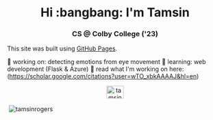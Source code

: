 <h1 align="center">Hi :bangbang: I'm Tamsin  </h1>
<h3 align="center">CS @ Colby College ('23) </h3>

This site was built using [GitHub Pages](https://pages.github.com/).

🔭  working on: detecting emotions from eye movement
🌱  learning: web development (Flask & Azure)
💬  read what I'm working on here: (https://scholar.google.com/citations?user=wTO_xbkAAAAJ&hl=en)
 

<p align="center">
<a href="https://linkedin.com/in/tamsinrogers" target="blank"><img align="center" src="https://raw.githubusercontent.com/rahuldkjain/github-profile-readme-generator/master/src/images/icons/Social/linked-in-alt.svg" alt="tamsinrogers" height="30" width="40" /></a>
  
  
</p>


<p>&nbsp;<img align="center" src="https://github-readme-stats.vercel.app/api?username=tamsinrogers&show_icons=true&locale=en" alt="tamsinrogers" /></p>



<!--
**tamsinrogers/tamsinrogers** is a ✨ _special_ ✨ repository because its `README.md` (this file) appears on your GitHub profile.

Here are some ideas to get you started:

- 🔭 I’m currently working on ...
- 🌱 I’m currently learning ...
- 👯 I’m looking to collaborate on ...
- 🤔 I’m looking for help with ...
- 💬 Ask me about ...
- 📫 How to reach me: ...
- 😄 Pronouns: ...
- ⚡ Fun fact: ...
-->
